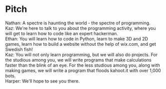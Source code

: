 # Pitch
Nathan: A spectre is haunting the world - the spectre of programming.      
Kaz: We're here to talk to you about the programming activity, where you will get to learn how to code like an expert hackerman.     
Ethan: You will learn how to code in Python, learn to make 3D and 2D games, learn how to build a website without the help of wix.com, and get Swedish fish!     
Kaz: You will not only learn programming, but we will also do projects. For the studious among you, we will write programs that make calculations faster than the blink of an eye. For the less studious among you, along with making games, we will write a program that floods kahoot.it with over 1,000 bots.        
Harper: We'll hope to see you there.    
